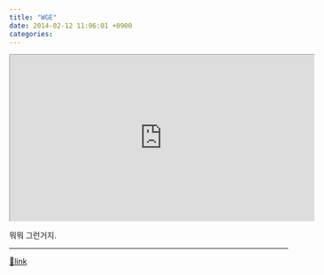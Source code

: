 ```yaml
---
title: "WGE"
date: 2014-02-12 11:06:01 +0900
categories: 
---
```

  

<iframe frameborder="1" height="300" src="http://www.mins01.com/web_work/web/WGE/WGE.html" style="border-width: 1px;" width="550"></iframe>  


뭐뭐 그런거지.



  ***
[🔗link](http://www.mins01.com/mh/tech/read/863)